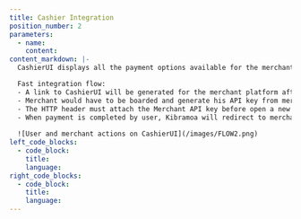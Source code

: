 ```yaml
---
title: Cashier Integration
position_number: 2
parameters:
  - name:
    content:
content_markdown: |-
  CashierUI displays all the payment options available for the merchant, users can choose their favourite payment option, later the payment is managed and secured by kibramoa.

  Fast integration flow:
  - A link to CashierUI will be generated for the merchant platform after session requesting.
  - Merchant would have to be boarded and generate his API key from merchant portal in order to access CashierUI API.
  - The HTTP header must attach the Merchant API key before open a new session on the CashierUI API call.
  - When payment is completed by user, Kibramoa will redirect to merchant website and notify the payment by a webhook.
 
  ![User and merchant actions on CashierUI](/images/FLOW2.png)
left_code_blocks:
  - code_block:
    title:
    language:
right_code_blocks:
  - code_block:
    title:
    language:
---
```

